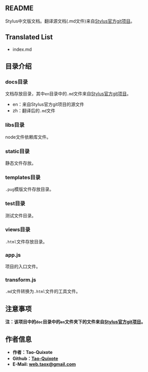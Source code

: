 ## README

Stylus中文版文档。翻译源文档(.md文件)来自[Stylus官方git项目](https://github.com/stylus/stylus/)。

## Translated List

* index.md

## 目录介绍

### docs目录

文档存放目录，其中```en```目录中的```.md```文件来自[Stylus官方git项目](https://github.com/stylus/stylus/)。

* en：来自Stylus官方git项目的源文件
* zh：翻译后的```.md```文件

### libs目录

node文件依赖库文件。

### static目录

静态文件存放。

### templates目录

```.pug```模版文件存放目录。

### test目录

测试文件目录。

### views目录

```.html```文件存放目录。

### app.js

项目的入口文件。

### transform.js

```.md```文件转换为```.html```文件的工具文件。

## 注意事项

**注：该项目中的```doc```目录中的```en```文件夹下的文件来自[Stylus官方git项目](https://github.com/stylus/stylus/)。**

## 作者信息

* **作者：Tao-Quixote**
* **Github：[Tao-Quixote](https://github.com/Tao-Quixote)**
* **E-Mail: web.taox@gmail.com**